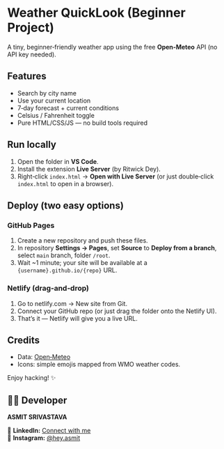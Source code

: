 # Weather QuickLook (Beginner Project)

A tiny, beginner‑friendly weather app using the free **Open‑Meteo** API (no API key needed).

## Features
- Search by city name
- Use your current location
- 7‑day forecast + current conditions
- Celsius / Fahrenheit toggle
- Pure HTML/CSS/JS — no build tools required

## Run locally
1. Open the folder in **VS Code**.
2. Install the extension **Live Server** (by Ritwick Dey).
3. Right‑click `index.html` → **Open with Live Server** (or just double‑click `index.html` to open in a browser).

## Deploy (two easy options)
### GitHub Pages
1. Create a new repository and push these files.
2. In repository **Settings → Pages**, set **Source** to **Deploy from a branch**, select `main` branch, folder `/root`.
3. Wait ~1 minute; your site will be available at a `{username}.github.io/{repo}` URL.

### Netlify (drag‑and‑drop)
1. Go to netlify.com → New site from Git.
2. Connect your GitHub repo (or just drag the folder onto the Netlify UI).
3. That’s it — Netlify will give you a live URL.

## Credits
- Data: [Open‑Meteo](https://open-meteo.com/)
- Icons: simple emojis mapped from WMO weather codes.

Enjoy hacking! ✨
## 👨‍💻 Developer

**ASMIT SRIVASTAVA** 

💼 **LinkedIn:** [Connect with me](https://www.linkedin.com/in/asmit-srivastava-178420315/)  
📸 **Instagram:** [@hey.asmit](https://www.instagram.com/hey.asmit/)  
